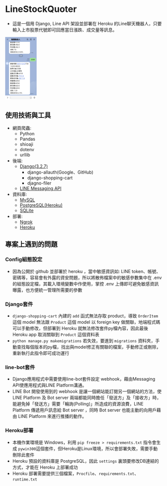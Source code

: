 # LineStockQuoter
* 這是一個用 Django, Line API 架設並部署在 Heroku 的Line聊天機器人，只要輸入上市股票代號即可回應當日漲跌、成交量等訊息。

<img src="/Screenshot_LINE.jpg" width=20% height=20%>

## 使用技術與工具
* 網頁爬蟲:
    - Python
    - Pandas
    - shioaji
    - dotenv
    - urllib
* 後端:
    - [Django(3.2.7)](https://www.djangoproject.com/)
        - django-allauth(Google、GitHub)  
        - django-shopping-cart
        - djagno-filer
    - [LINE Messaging API](https://developers.line.biz/en/docs/messaging-api/)
* 資料庫:
    - [MySQL](https://www.mysql.com/)
    - [PostgreSQL(Heroku)](https://www.postgresql.org/)
    - [SQLite](https://www.sqlite.org/index.html)
* 部署:
    - [Ngrok](https://ngrok.com/)
    - [Heroku](https://dashboard.heroku.com/)

## 專案上遇到的問題
### Config組態設定
* 因為公開於 github 並部署於 heroku ，當中敏感資訊如: LINE token、帳號、密碼等，容易會有外露的資安問題，所以將散佈檔案中的敏感參數集中在 .env 的組態設定檔，其載入環境變數中作使用，掌控 .env 上傳即可避免敏感資訊曝露，也方便統一管理所需要的參數

### Django套件
* `django-shopping-cart` 內建的 `add` 函式無法存取 product，導致 `OrderItem` 這個 model 無法跟 `Product` 這個 model 以 foreign key 做關聯，地端程式碼可以手動修改，但部署到 Heroku 就無法修改套件py檔內容，因此最後 Heroku app 取消關聯到 `Product` 這個資料表
* `python manage.py makemigrations` 若失效，要進到 `migrations` 資料夾，手動查找每個版本的py檔，找出與model修正有關聯的檔案，手動修正或刪除，重新執行此指令即可成功運行

### line-bot套件
* Django應用程式中需要使用line-bot套件設定 webhook，藉由Messaging API使應用程式與LINE Platform溝通。
* LINE Bot 開發使用到的 webhook 是讓一個網站能訂閱另一個網站的方法，使LINE Platform 及 Bot server 兩端都能同時擔任「發送方」及「接收方」時，能避免掉「發送方」需要「輪詢(Polling)」所造成的資源浪費，LINE Platform 傳遞用戶訊息給 Bot server ，同時 Bot server 也能主動的向用戶藉由 LINE Platform 來進行推播的動作。

### Heroku部署
* 本機作業環境是 Windows，利用 `pip freeze > requirements.txt` 指令會生成 `pywin300`這個套件，但Heroku是Linux環境，所以會部署失敗，需要手動刪除此套件
* Heroku 預設的資料庫是 PostgreSQL，因此 `settings` 裏頭要修改DB連結的方式，才能在 Heroku 上部署成功
* Heroku 部署需要提供三個檔案，`Procfile`、`requirements.txt`、`runtime.txt`
